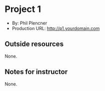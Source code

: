 # Project 1
+ By: Phil Plencner
+ Production URL: <http://p1.yourdomain.com>

## Outside resources
None.

## Notes for instructor
None.
